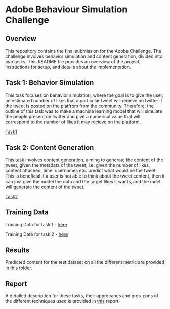 # Adobe Behaviour Simulation Challenge

## Overview

This repository contains the final submission for the Adobe Challenge. The challenge involves behavior simulation and content generation, divided into two tasks. This README file provides an overview of the project, instructions for setup, and details about the implementation.

## Task 1: Behavior Simulation

This task focuses on behavior simulation, where the goal is to give the user, an estimated number of likes that a particular tweet will recieve on twitter if the tweet is posted on the platfrom from the community.
Therefore, the outline of this task was to make a machine learning model that will simulate the people present on twitter and give a numerical value that will correspond to the number of likes it may recieve on the platform.

[Task1](./Notebooks/Task%201/)

## Task 2: Content Generation

This task involves content generation, aiming to generate the content of the tweet, given the metadata of the tweet, i.e. given the number of likes, content attached, time, usernames etc. predict what would be the tweet. This is beneficial if a user is not able to think about the tweet content, then it can just give the model the data and the target likes it wants, and the mdel will generate the content of the tweet.

[Task2](./Notebooks/Task%202/)

## Training Data

Training Data for task 1 - [here](https://docs.google.com/spreadsheets/d/1JcESl7qCCBvS6xpWMZplhCXunvmkcNU_/edit?usp=drive_link&ouid=101476968084918341858&rtpof=true&sd=true)

Training Data for task 2 - [here](https://docs.google.com/spreadsheets/d/1oKN_4cMNQHMNrmTSjzKqiJpvDTQA0dAH/edit?usp=drive_link&ouid=101476968084918341858&rtpof=true&sd=true)

## Results

Predicted content for the test dataset on all the different metric are provided in [this](./team_22_results/) folder.

## Report

A detailed description for these tasks, their approcahes and pros-cons of the  different techniques used is provided in [this](https://drive.google.com/file/d/1XMWaDJiMPXYMCujgg48VtTa72IiMQUyx/view?usp=sharing) report.
